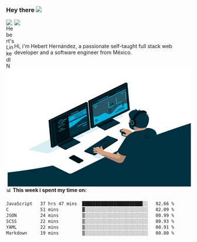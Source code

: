 ### Hey there <img src="https://media.giphy.com/media/hvRJCLFzcasrR4ia7z/giphy.gif" width="25px">
<a href="https://www.linkedin.com/in/evertcode/" target="_blank">
  <img align="left" alt="Hebert's LinkedIN" width="22px" src="https://raw.githubusercontent.com/peterthehan/peterthehan/master/assets/linkedin.svg" />
</a>

![](https://visitor-badge.glitch.me/badge?page_id=evertcode.evertcode)

<br />

Hi, i'm Hebert Hernández, a passionate self-taught full stack web developer and a software engineer from México.

<img align="right" alt="GIF" src="https://github.com/evertcode/evertcode/blob/master/code.gif?raw=true" width="500" height="320" />

📊 **This week i spent my time on:**

<!--START_SECTION:waka-->

```text
JavaScript   37 hrs 47 mins  ███████████████████████░░   92.66 %
C            51 mins         ▓░░░░░░░░░░░░░░░░░░░░░░░░   02.09 %
JSON         24 mins         ▒░░░░░░░░░░░░░░░░░░░░░░░░   00.99 %
SCSS         22 mins         ▒░░░░░░░░░░░░░░░░░░░░░░░░   00.93 %
YAML         22 mins         ▒░░░░░░░░░░░░░░░░░░░░░░░░   00.91 %
Markdown     19 mins         ▒░░░░░░░░░░░░░░░░░░░░░░░░   00.80 %
```

<!--END_SECTION:waka-->
